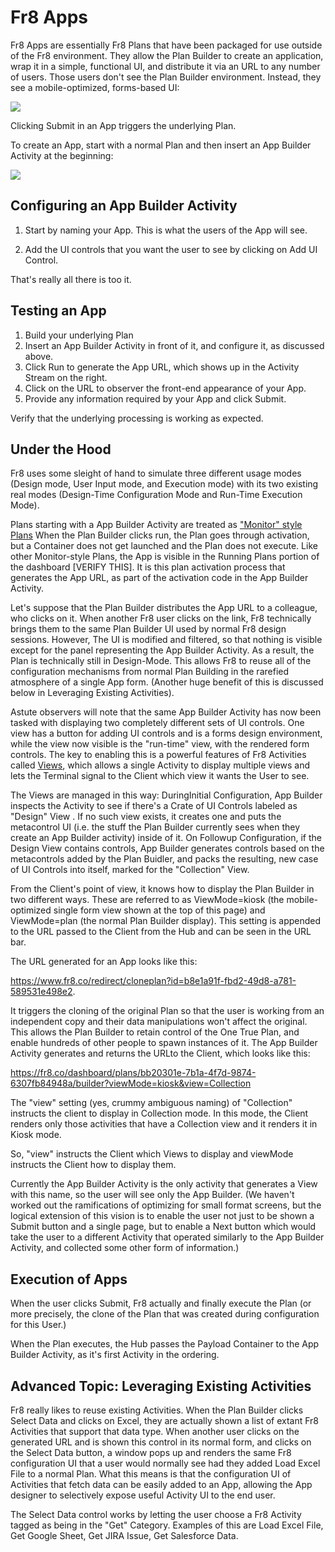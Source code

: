 Fr8 Apps
========

Fr8 Apps are essentially Fr8 Plans that have been packaged for use outside of the Fr8 environment. They allow the Plan Builder to create
an application, wrap it in a simple, functional UI, and distribute it via an URL to any number of users. Those users don't see the Plan Builder environment. Instead,
they see a mobile-optimized, forms-based UI:

![](https://github.com/Fr8org/Fr8Core/blob/master/Docs/ForDevelopers/OperatingConcepts/App_Launcher.png)

Clicking Submit in an App triggers the underlying Plan. 

To create an App, start with a normal Plan and then insert an App Builder Activity at the beginning:


![](https://github.com/Fr8org/Fr8Core/blob/master/Docs/ForDevelopers/OperatingConcepts/img/app_builder_sample_plan.png)


Configuring an App Builder Activity
-----------------------------------

1) Start by naming your App. This is what the users of the App will see.

2) Add the UI controls that you want the user to see by clicking on Add UI Control.

That's really all there is too it.

Testing an App
---------------------------------
1) Build your underlying Plan
2) Insert an App Builder Activity in front of it, and configure it, as discussed above.
3) Click Run to generate the App URL, which shows up in the Activity Stream on the right. 
4) Click on the URL to observer the front-end appearance of your App.
5) Provide any information required by your App and click Submit.

Verify that the underlying processing is working as expected.


Under the Hood
--------------------------------
Fr8 uses some sleight of hand to simulate three different usage modes (Design mode, User Input mode, and Execution mode) with its two existing real modes (Design-Time Configuration Mode and Run-Time Execution Mode).

Plans starting with a App Builder Activity are treated as ["Monitor" style Plans](https://github.com/Fr8org/Fr8Core/blob/master/Docs/ForDevelopers/Objects/PlansActivationAndRunning.md)  When the Plan Builder clicks run, the Plan goes through activation, but a Container does not get launched and the Plan does not execute. Like other Monitor-style Plans, the App is visible in the Running Plans portion of the dashboard [VERIFY THIS]. 
It is this plan activation process that generates the App URL, as part of the activation code in the App Builder Activity. 

Let's suppose that the Plan Builder distributes the App URL to a colleague, who clicks on it. When another Fr8 user clicks on the link, Fr8 technically brings them to the same Plan Builder UI used by normal Fr8 design sessions. However, The UI is modified and filtered, so that nothing is visible except for the panel representing the App Builder Activity. As a result, the Plan is technically still in Design-Mode. This allows Fr8 to reuse all of the configuration mechanisms from normal Plan Building in the rarefied atmosphere of a single App form. (Another huge benefit of this is discussed below in Leveraging Existing Activities).

Astute observers will note that the same App Builder Activity has now been tasked with displaying two completely different sets of UI controls. One view has a button for adding UI controls and is a forms design environment, while the view now visible is the "run-time" view, with the rendered form controls. The key to enabling this is a powerful features of Fr8 Activities called [Views](https://github.com/Fr8org/Fr8Core/blob/master/Docs/ForDevelopers/ActivitiesViews.md), which allows a single Activity to display multiple views and lets the Terminal signal to the Client which view it wants the User to see. 

The Views are managed in this way: DuringInitial Configuration, App Builder inspects the Activity to see if there's a  Crate of UI Controls labeled as "Design" View . If no such view exists, it creates one and puts the metacontrol UI (i.e. the stuff the Plan Builder currently sees when they create an App Builder activity) inside of it. On Followup Configuration, if the Design View contains controls, App Builder generates controls based on the metacontrols added by the Plan Buidler, and packs the resulting, new case of UI Controls into itself,  marked for the "Collection" View.

From the Client's point of view, it knows how to display the Plan Builder in two different ways. These are referred to as ViewMode=kiosk (the mobile-optimized single form view shown at the top of this page) and ViewMode=plan (the normal Plan Builder display). This setting is appended to the URL passed to the Client from the Hub and can be seen in the URL bar.

The URL generated for an App looks like this: 

https://www.fr8.co/redirect/cloneplan?id=b8e1a91f-fbd2-49d8-a781-589531e498e2. 

It triggers the cloning of the original Plan so that the user is working from an independent copy and their data manipulations won't affect the original. This allows the Plan Builder to retain control of the One True Plan, and enable hundreds of other people to spawn instances of it.  The App Builder Activity generates and returns the URLto the Client, which looks like this:

https://fr8.co/dashboard/plans/bb20301e-7b1a-4f7d-9874-6307fb84948a/builder?viewMode=kiosk&view=Collection

The "view" setting (yes, crummy ambiguous naming) of "Collection" instructs the client to display in Collection mode. In this mode, the Client renders only those activities that have a Collection view and it renders it in Kiosk mode. 

So, "view" instructs the Client which Views to display and viewMode instructs the Client how to display them.

Currently the App Builder Activity is the only activity that generates a View with this name, so the user will see only the App Builder. (We haven't worked out the ramifications of optimizing for small format screens, but the logical extension of this vision is to enable the user not just to be shown a Submit button and a single page, but to enable a Next button which would take the user to a different Activity that operated similarly to the App Builder Activity, and collected some other form of information.) 

Execution of Apps
-----------------

When the user clicks Submit, Fr8 actually and finally execute the Plan (or more precisely, the clone of the Plan that was created during configuration for this User.) 
 
When the Plan executes, the Hub passes the Payload Container to the App Builder Activity, as it's first Activity in the ordering. 

Advanced Topic: Leveraging Existing Activities
----------------------------------------------

Fr8 really likes to reuse existing Activities. When the Plan Builder clicks Select Data and clicks on Excel, they are actually shown a list of extant Fr8 Activities that support that data type. When another user clicks on the generated URL and is shown this control in its normal form, and clicks on the Select Data button, a window pops up and renders the same Fr8 configuration UI that a user would normally see had they added Load Excel File to a normal Plan. What this means is that the configuration UI of Activities that fetch data can be easily added to an App, allowing the App designer to selectively expose useful Activity UI to the end user.

The Select Data control works by letting the user choose a Fr8 Activity tagged as being in the "Get" Category. Examples of this are Load Excel File, Get Google Sheet, Get JIRA Issue, Get Salesforce Data. 
